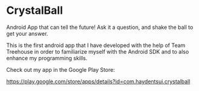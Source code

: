 CrystalBall
===========

Android App that can tell the future! Ask it a question, and shake the ball to get your answer.

This is the first android app that I have developed with the help of Team Treehouse in order to familiarize myself 
with the Android SDK and to also enhance my programming skills. 

Check out my app in the Google Play Store:

https://play.google.com/store/apps/details?id=com.haydentsui.crystalball
